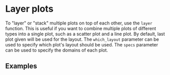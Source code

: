 # Layer plots

To "layer" or "stack" multiple plots on top of each other, use the `layer` function. This is useful if you want to combine multiple plots of different types into a single plot, such as a scatter plot and a line plot. By default, last plot given will be used for the layout. The `which_layout` parameter can be used to specify which plot's layout should be used. The `specs` parameter can be used to specify the domains of each plot.

## Examples
